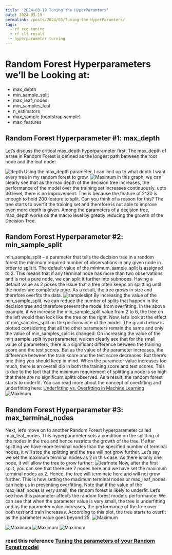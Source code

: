 ```yaml
---
title: '2024-03-19 Tuning the HyperParamters'
date: 2024-03-19
permalink: /posts/2024/03/Tuning-the-HyperParamters/
tags:
  - rf reg tuning
  - rf clf result
  - hyperparameter turning 
---
```

# Random Forest Hyperparameters we’ll be Looking at:
- max_depth
- min_sample_split
- max_leaf_nodes
- min_samples_leaf
- n_estimators
- max_sample (bootstrap sample)
- max_features
## Random Forest Hyperparameter #1: max_depth
Let’s discuss the critical max_depth hyperparameter first. The max_depth of a tree in Random Forest is defined as the longest path between the root node and the leaf node:

![depth](https://raw.githubusercontent.com/cliffordhu/cliffordhu.github.io/master/_posts/depth.png)
Using the max_depth parameter, I can limit up to what depth I want every tree in my random forest to grow.
![Maximum](https://raw.githubusercontent.com/cliffordhu/cliffordhu.github.io/master/_posts/Image-30-19-24/MaximumDepth.png)
in this graph, we can clearly see that as the max depth of the decision tree increases, the performance of the model over the training set increases continuously. upto 30 level, there is no improvement. The is because the feature of 2^30 is enough to hold 200 feature to split. 
Can you think of a reason for this? The tree starts to overfit the training set and therefore is not able to improve even more depth is given. 
Among the parameters of a decision tree, max_depth works on the macro level by greatly reducing the growth of the Decision Tree.

## Random Forest Hyperparameter #2: min_sample_split
min_sample_split – a parameter that tells the decision tree in a random forest the minimum required number of observations in any given node in order to split it.
The default value of the minimum_sample_split is assigned to 2. This means that if any terminal node has more than two observations and is not a pure node, we can split it further into subnodes.
Having a default value as 2 poses the issue that a tree often keeps on splitting until the nodes are completely pure. As a result, the tree grows in size and therefore overfits the data.
![sampleslipt](https://raw.githubusercontent.com/cliffordhu/cliffordhu.github.io/master/_posts/Image-30-19-24/split.webp)
By increasing the value of the min_sample_split, we can reduce the number of splits that happen in the decision tree and therefore prevent the model from overfitting. In the above example, if we increase the min_sample_split value from 2 to 6, the tree on the left would then look like the tree on the right.
Now, let’s look at the effect of min_samples_split on the performance of the model. The graph below is plotted considering that all the other parameters remain the same and only the value of min_samples_split is changed:
On increasing the value of the min_sample_split hyperparameter, we can clearly see that for the small value of parameters, there is a significant difference between the training score and the test scores. But as the value of the parameter increases, the difference between the train score and the test score decreases.
But there’s one thing you should keep in mind. When the parameter value increases too much, there is an overall dip in both the training score and test scores. This is due to the fact that the minimum requirement of splitting a node is so high that there are no significant splits observed. As a result, the random forest starts to underfit.
You can read more about the concept of overfitting and underfitting here:
[Underfitting vs. Overfitting in Machine Learning](https://www.analyticsvidhya.com/blog/2020/02/underfitting-overfitting-best-fitting-machine-learning/?utm_source=blog&utm_medium=beginners-guide-random-forest-hyperparameter-tuning)
![Maximum](https://raw.githubusercontent.com/cliffordhu/cliffordhu.github.io/master/_posts/Image-30-19-24/MinimumSampleSplit.png)

## Random Forest Hyperparameter #3: max_terminal_nodes
Next, let’s move on to another Random Forest hyperparameter called max_leaf_nodes. This hyperparameter sets a condition on the splitting of the nodes in the tree and hence restricts the growth of the tree. If after splitting we have more terminal nodes than the specified number of terminal nodes, it will stop the splitting and the tree will not grow further.
Let’s say we set the maximum terminal nodes as 2 in this case. As there is only one node, it will allow the tree to grow further:
![leafnote](https://raw.githubusercontent.com/cliffordhu/cliffordhu.github.io/master/_posts/Image-30-19-24/leafnode.webp)
Now, after the first split, you can see that there are 2 nodes here and we have set the maximum terminal nodes as 2. Hence, the tree will terminate here and will not grow further. This is how setting the maximum terminal nodes or max_leaf_nodes can help us in preventing overfitting.
Note that if the value of the max_leaf_nodes is very small, the random forest is likely to underfit. Let’s see how this parameter affects the random forest model’s performance:
We can see that when the parameter value is very small, the tree is underfitting and as the parameter value increases, the performance of the tree over both test and train increases. According to this plot, the tree starts to overfit as the parameter value goes beyond 25.
![Maximum](https://raw.githubusercontent.com/cliffordhu/cliffordhu.github.io/master/_posts/Image-30-19-24/max_leaf_nodes.png)



![Maximum](https://raw.githubusercontent.com/cliffordhu/cliffordhu.github.io/master/_posts/Image-30-19-24/MinimumSampleLeaf.png)
![Maximum](https://raw.githubusercontent.com/cliffordhu/cliffordhu.github.io/master/_posts/Image-30-19-24/maximumsamples.png)
![Maximum](https://raw.githubusercontent.com/cliffordhu/cliffordhu.github.io/master/_posts/Image-30-19-24/Minimum/TickerOwnedbyETFRanking.png)


### read this reference [Tuning the parameters of your Random Forest model](https://www.analyticsvidhya.com/blog/2020/03/beginners-guide-random-forest-hyperparameter-tuning/)
